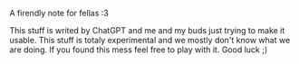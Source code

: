 A firendly note for fellas :3

This stuff is writed by ChatGPT and me and my buds just trying to make it usable. 
This stuff is totaly experimental and we mostly don't know what we are doing.
If you found this mess feel free to play with it. Good luck ;)
